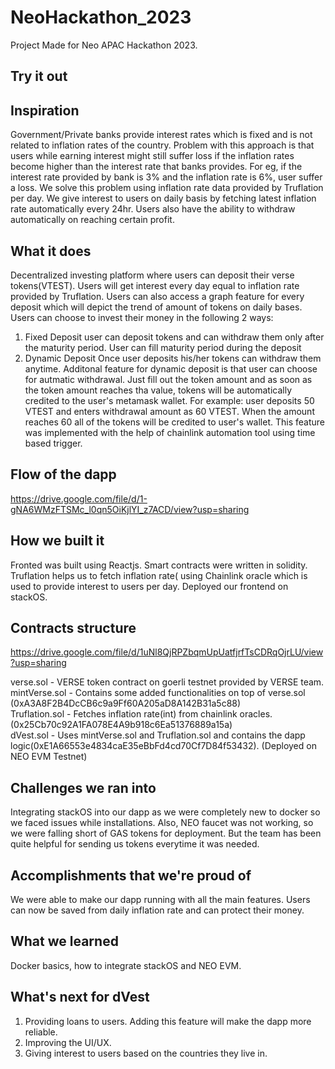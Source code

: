 # NeoHackathon_2023
Project Made for Neo APAC Hackathon 2023. 

## Try it out


## Inspiration
Government/Private banks provide interest rates which is fixed and is not related to inflation rates of the country. Problem with this approach is that users while earning interest might still suffer loss if the inflation rates become higher than the interest rate that banks provides. For eg, if the interest rate provided by bank is 3% and the inflation rate is 6%, user suffer a loss. We solve this problem using inflation rate data provided by Truflation per day. We give interest to users on daily basis by fetching latest inflation rate automatically every 24hr. Users also have the ability to withdraw automatically on reaching certain profit.
## What it does
Decentralized investing platform where users can deposit their verse tokens(VTEST). Users will get interest every day equal to inflation rate provided by Truflation. Users can also access a graph feature for every deposit which will depict the trend of amount of tokens on daily bases. Users can choose to invest their money in the following 2 ways:
1) Fixed Deposit
user can deposit tokens and can withdraw them only after the maturity period. User can fill maturity period during the deposit
2) Dynamic Deposit
Once user deposits his/her tokens can withdraw them anytime. Additonal feature for dynamic deposit is that user can choose for autmatic withdrawal. Just fill out the token amount and as soon as the token amount reaches tha value, tokens will be automatically credited to the user's metamask wallet. For example: user deposits 50 VTEST and enters withdrawal amount as 60 VTEST. When the amount reaches 60 all of the tokens will be credited to user's wallet. This feature was implemented with the help of chainlink automation tool using time based trigger.<br>
## Flow of the dapp
https://drive.google.com/file/d/1-gNA6WMzFTSMc_l0qn5OiKjlYI_z7ACD/view?usp=sharing


## How we built it
Fronted was built using Reactjs. Smart contracts were written in solidity. Truflation helps us to fetch inflation rate( using Chainlink oracle which is used to provide interest to users per day. Deployed our frontend on stackOS.
## Contracts structure
https://drive.google.com/file/d/1uNl8QjRPZbqmUpUatfjrfTsCDRqOjrLU/view?usp=sharing

verse.sol - VERSE token contract on goerli testnet provided by VERSE team.<br>
mintVerse.sol - Contains some added functionalities on top of verse.sol (0xA3A8F2B4DcCB6c9a9Ff60A205aD8A142B31a5c88)<br>
Truflation.sol - Fetches inflation rate(int) from chainlink oracles. (0x25Cb70c92A1FA078E4A9b918c6Ea51376889a15a)<br>
dVest.sol - Uses mintVerse.sol and Truflation.sol and contains the dapp logic(0xE1A66553e4834caE35eBbFd4cd70Cf7D84f53432). (Deployed on NEO EVM Testnet)


## Challenges we ran into
Integrating stackOS into our dapp as we were completely new to docker so we faced issues while installations. Also, NEO faucet was not working, so we were falling short of GAS tokens for deployment. But the team has been quite helpful for sending us tokens everytime it was needed.
## Accomplishments that we're proud of
We were able to make our dapp running with all the main features. Users can now be saved from daily inflation rate and can protect their money.
## What we learned
Docker basics, how to integrate stackOS and NEO EVM. 
## What's next for dVest
1) Providing loans to users. Adding this feature will make the dapp more reliable.
2) Improving the UI/UX.
3) Giving interest to users based on the countries they live in.

